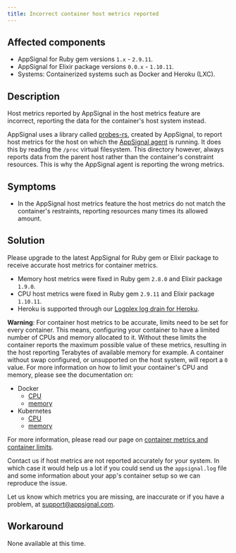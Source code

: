 ```yaml
---
title: Incorrect container host metrics reported
---
```


## Affected components

- AppSignal for Ruby gem versions `1.x` - `2.9.11`.
- AppSignal for Elixir package versions `0.0.x` - `1.10.11`.
- Systems: Containerized systems such as Docker and Heroku (LXC).

## Description

Host metrics reported by AppSignal in the host metrics feature are incorrect, reporting the data for the container's host system instead.

AppSignal uses a library called [probes-rs], created by AppSignal, to report host metrics for the host on which the [AppSignal agent] is running. It does this by reading the `/proc` virtual filesystem. This directory however, always reports data from the parent host rather than the container's constraint resources. This is why the AppSignal agent is reporting the wrong metrics.

## Symptoms

- In the AppSignal host metrics feature the host metrics do not match the container's restraints, reporting resources many times its allowed amount.

## Solution

Please upgrade to the latest AppSignal for Ruby gem or Elixir package to receive accurate host metrics for container metrics.

- Memory host metrics were fixed in Ruby gem `2.8.0` and Elixir package `1.9.0`.
- CPU host metrics were fixed in Ruby gem `2.9.11` and Elixir package `1.10.11`.
- Heroku is supported through our [Logplex log drain for Heroku](/metrics/host-metrics/heroku.html).

**Warning**: For container host metrics to be accurate, limits need to be set for every container. This means, configuring your container to have a limited number of CPUs and memory allocated to it. Without these limits the container reports the maximum possible value of these metrics, resulting in the host reporting Terabytes of available memory for example. A container without swap configured, or unsupported on the host system, will report a `0` value. For more information on how to limit your container's CPU and memory, please see the documentation on:

- Docker
  - [CPU](https://docs.docker.com/config/containers/resource_constraints/#cpu)
  - [memory](https://docs.docker.com/config/containers/resource_constraints/#memory)
- Kubernetes
  - [CPU](https://kubernetes.io/docs/tasks/configure-pod-container/assign-cpu-resource/)
  - [memory](https://kubernetes.io/docs/tasks/configure-pod-container/assign-memory-resource/)

For more information, please read our page on [container metrics and container limits](/metrics/host-metrics/containers.html#container-limits).

Contact us if host metrics are not reported accurately for your system. In which case it would help us a lot if you could send us the `appsignal.log` file and some information about your app's container setup so we can reproduce the issue.

Let us know which metrics you are missing, are inaccurate or if you have a problem, at [support@appsignal.com].

## Workaround

None available at this time.

[probes-rs]: https://github.com/appsignal/probes-rs
[AppSignal agent]: /appsignal/how-appsignal-operates.html#agent
[support@appsignal.com]: mailto:support@appsignal.com
